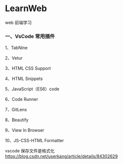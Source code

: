 # LearnWeb

web 前端学习

### 一、VsCode 常用插件

1、TabNine

2、Vetur

3、HTML CSS Support

4、HTML Snippets

5、JavaScript（ES6）code

6、Code Runner

7、GitLens

8、Beautify

9、View In Browser

10、JS-CSS-HTML Formatter

vscode 保存文件是格式化
https://blog.csdn.net/userkang/article/details/84302629
